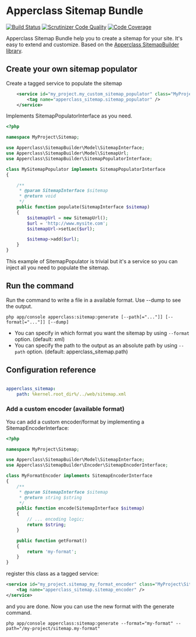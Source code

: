 # Apperclass Sitemap Bundle

[![Build Status](https://travis-ci.org/apperclass/sitemap-bundle.svg)](https://travis-ci.org/apperclass/sitemap-bundle)
[![Scrutinizer Code Quality](https://scrutinizer-ci.com/g/apperclass/sitemap-bundle/badges/quality-score.png?b=master)](https://scrutinizer-ci.com/g/apperclass/sitemap-bundle/?branch=master)
[![Code Coverage](https://scrutinizer-ci.com/g/apperclass/sitemap-bundle/badges/coverage.png?b=master)](https://scrutinizer-ci.com/g/apperclass/sitemap-bundle/?branch=master)


Apperclass Sitemap Bundle help you to create a sitemap for your site. It's easy to extend and customize.
Based on the [Apperclass SitemapBuilder library](https://github.com/apperclass/sitemap-builder).


##  Create your own sitemap populator

Create a tagged service to populate the sitemap

```xml
    <service id="my_project.my_custom_sitemap_populator" class="MyProject\Sitemap\MySitemapPopulator">
        <tag name="apperclass_sitemap.sitemap_populator" />
    </service>
```

Implements SitemapPopulatorInterface as you need.

```php
<?php

namespace MyProject\Sitemap;

use Apperclass\SitemapBuilder\Model\SitemapInterface;
use Apperclass\SitemapBuilder\Model\SitemapUrl;
use Apperclass\SitemapBuilder\SitemapPopulatorInterface;

class MySitemapPopulator implements SitemapPopulatorInterface
{

    /**
     * @param SitemapInterface $sitemap
     * @return void
     */
    public function populate(SitemapInterface $sitemap)
    {
        $sitemapUrl = new SitemapUrl();
        $url = 'http://www.mysite.com';
        $sitemapUrl->setLoc($url);

        $sitemap->add($url);
    }
}
```

This example of SitemapPopulator is trivial but it's a service so you can inject all you need to
populate the sitemap.


## Run the command

Run the command to write a file in a available format. Use --dump to see the output.

```shell
php app/console apperclass:sitemap:generate [--path[="..."]] [--format[="..."]] [--dump]
```

* You can specify in which format you want the sitemap by using ```--format``` option. (default: xml)
* You can specify the path to the output as an absolute path by using ```--path``` option. (default: apperclass_sitemap.path)

## Configuration reference

```yaml

apperclass_sitemap:
    path: %kernel.root_dir%/../web/sitemap.xml

```

### Add a custom encoder (available format)

You can add a custom encoder/format by implementing a SitemapEncoderInterface:

```php
<?php

namespace MyProject\Sitemap;

use Apperclass\SitemapBuilder\Model\SitemapInterface;
use Apperclass\SitemapBuilder\Encoder\SitemapEncoderInterface;

class MyFormatEncoder implements SitemapEncoderInterface
{
    /**
     * @param SitemapInterface $sitemap
     * @return string $string
     */
    public function encode(SitemapInterface $sitemap)
    {
        // ... encoding logic;
        return $string;
    }

    public function getFormat()
    {
        return 'my-format';
    }
}
```

register this class as a tagged service:

```xml
<service id="my_project.sitemap_my_format_encoder" class="MyProject\Sitemap\MyFormatEncoder">
    <tag name="apperclass_sitemap.sitemap_encoder" />
</service>
```

and you are done. Now you can use the new format with the generate command.

```shell
php app/console apperclass:sitemap:generate --format="my-format" --path="/my-project/sitemap.my-format"
```



